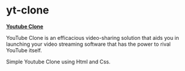 # yt-clone
<b><a href="https://yt-clone-rai.netlify.app/" target="_blank"> Youtube Clone</a> </b>


YouTube Clone is an efficacious video-sharing solution that aids you in launching your video streaming software that has the power to rival YouTube itself.

Simple Youtube Clone using Html and Css.



